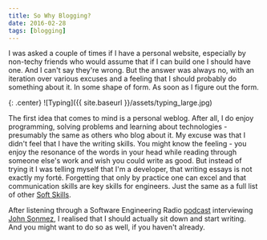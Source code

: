 ```yaml
---
title: So Why Blogging?
date: 2016-02-28
tags: [blogging]
---
```


I was asked a couple of times if I have a personal website, especially by non-techy friends who would assume that if I can build one I should have one. And I can't say they're wrong. But the answer was always no, with an iteration over various excuses and a feeling that I should probably do something about it. In some shape of form. As soon as I figure out the form.

<!--break-->

{: .center}
![Typing]({{ site.baseurl }}/assets/typing_large.jpg)

The first idea that comes to mind is a personal weblog. After all, I do enjoy programming, solving problems and learning about technologies - presumably the same as others who blog about it. My excuse was that I didn't feel that I have the writing skills. You might know the feeling - you enjoy the resonance of the words in your head while reading through someone else's work and wish you could write as good. But instead of trying it I was telling myself that I'm a developer, that writing essays is not exactly my forté. Forgetting that only by practice one can excel and that communication skills are key skills for engineers. Just the same as a full list of other [Soft Skills](http://competency-matrix.blogspot.ie/2009/01/competency-matrix.html).

After listening through a Software Engineering Radio [podcast](http://www.se-radio.net/2015/12/se-radio-episode-245-john-sonmez-on-marketing-yourself-and-managing-your-career/) interviewing [John Sonmez](http://simpleprogrammer.com/), I realised that I should actually sit down and start writing. And you might want to do so as well, if you haven't already.
